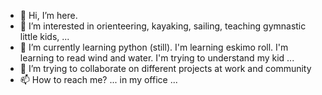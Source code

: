 - 👋 Hi, I’m here.
- 👀 I’m interested in orienteering, kayaking, sailing, teaching gymnastic little kids, ...
- 🌱 I’m currently learning python (still). I'm learning eskimo roll. I'm learning to read wind and water. I'm trying to understand my kid ...
- 💞️ I’m trying to collaborate on different projects at work and community
- 📫 How to reach me? ... in my office ...

<!---
dmerkova/dmerkova is a ✨ special ✨ repository because its `README.md` (this file) appears on your GitHub profile.
You can click the Preview link to take a look at your changes.
--->
